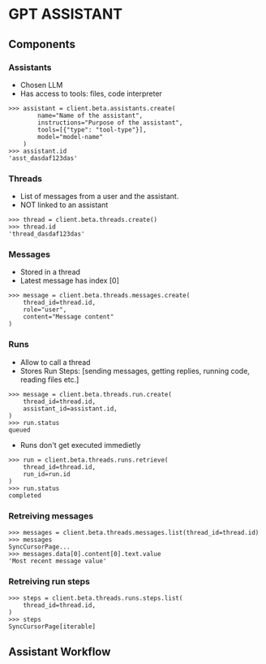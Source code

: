 # GPT ASSISTANT

## Components

### Assistants

- Chosen LLM
- Has access to tools: files, code interpreter

```python3
>>> assistant = client.beta.assistants.create(
        name="Name of the assistant",
        instructions="Purpose of the assistant",
        tools=[{"type": "tool-type"}],
        model="model-name"
    )
>>> assistant.id
'asst_dasdaf123das'
```

### Threads

- List of messages from a user and the assistant.
- NOT linked to an assistant

```python3
>>> thread = client.beta.threads.create()
>>> thread.id
'thread_dasdaf123das'
```

### Messages

- Stored in a thread
- Latest message has index [0]

```python3
>>> message = client.beta.threads.messages.create(
    thread_id=thread.id,
    role="user",
    content="Message content"
)
```

### Runs

- Allow to call a thread
- Stores Run Steps: [sending messages, getting replies, running code, reading files etc.]

```python3
>>> message = client.beta.threads.run.create(
    thread_id=thread.id,
    assistant_id=assistant.id,
)
>>> run.status
queued
```

- Runs don't get executed immedietly

```
>>> run = client.beta.threads.runs.retrieve(
    thread_id=thread.id,
    run_id=run.id
)
>>> run.status
completed
```

### Retreiving messages

```
>>> messages = client.beta.threads.messages.list(thread_id=thread.id)
>>> messages
SyncCursorPage...
>>> messages.data[0].content[0].text.value
'Most recent message value'
```

### Retreiving run steps

```
>>> steps = client.beta.threads.runs.steps.list(
    thread_id=thread.id,
)
>>> steps
SyncCursorPage[iterable]
```

## Assistant Workflow
